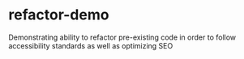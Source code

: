 # refactor-demo
Demonstrating ability to refactor pre-existing code in order to follow accessibility standards as well as optimizing SEO
